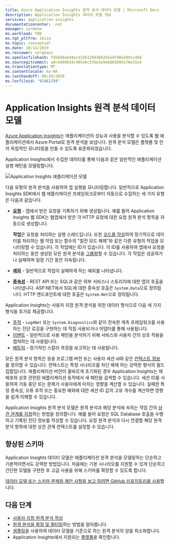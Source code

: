 ```yaml
---
title: Azure Application Insights 원격 분석 데이터 모델 | Microsoft Docs
description: Application Insights 데이터 모델 개요
services: application-insights
documentationcenter: .net
manager: carmonm
ms.workload: TBD
ms.tgt_pltfrm: ibiza
ms.topic: conceptual
ms.date: 10/14/2019
ms.reviewer: sergkanz
ms.openlocfilehash: fd5848eb44ecd32612943662b5a4fd0a5091cd9d
ms.sourcegitcommit: a0c4499034c405ebc576e5e9ebd65084176e51e4
ms.translationtype: MT
ms.contentlocale: ko-KR
ms.lasthandoff: 09/29/2020
ms.locfileid: "91461294"
---
```

# <a name="application-insights-telemetry-data-model"></a>Application Insights 원격 분석 데이터 모델

[Azure Application Insights](./app-insights-overview.md)는 애플리케이션의 성능과 사용을 분석할 수 있도록 웹 애플리케이션에서 Azure Portal로 원격 분석을 보냅니다. 원격 분석 모델은 플랫폼 및 언어 독립적인 모니터링을 만들 수 있도록 표준화되었습니다. 

Application Insights에서 수집한 데이터를 통해 다음과 같은 일반적인 애플리케이션 실행 패턴을 모델링합니다.

![Application Insights 애플리케이션 모델](./media/data-model/application-insights-data-model.png)

다음 유형의 원격 분석을 사용하여 앱 실행을 모니터링합니다. 일반적으로 Application Insights SDK에서 웹 애플리케이션 프레임워크로부터 자동으로 수집하는 세 가지 유형은 다음과 같습니다.

* [**요청**](data-model-request-telemetry.md) - 앱에서 받은 요청을 기록하기 위해 생성됩니다. 예를 들어 Application Insights 웹 SDK는 웹앱에서 받은 각 HTTP 요청에 대한 요청 원격 분석 항목을 자동으로 생성합니다. 

    **작업**은 요청을 처리하는 실행 스레드입니다. 또한 [코드를 작성](./api-custom-events-metrics.md#trackrequest)하여 정기적으로 데이터를 처리하는 웹 작업 또는 함수의 "절전 모드 해제"와 같은 다른 유형의 작업을 모니터링할 수 있습니다.  각 작업에는 ID가 있습니다. 이 ID를 사용하여 앱에서 요청을 처리하는 동안 생성된 모든 원격 분석을 [그룹화](./correlation.md)할 수 있습니다. 각 작업은 성공하거나 실패하며 일정 기간 동안 지속됩니다.
* [**예외**](data-model-exception-telemetry.md) - 일반적으로 작업이 실패하게 하는 예외를 나타냅니다.
* [**종속성**](data-model-dependency-telemetry.md) - REST API 또는 SQL과 같은 외부 서비스나 스토리지에 대한 앱의 호출을 나타냅니다. ASP.NET에서 SQL에 대한 종속성 호출은 `System.Data`으로 정의됩니다. HTTP 엔드포인트에 대한 호출은 `System.Net`으로 정의됩니다. 

Application Insights는 사용자 지정 원격 분석을 위한 데이터 형식으로 다음 세 가지 형식을 추가로 제공합니다.

* [추적](data-model-trace-telemetry.md) - `Log4Net` 또는 `System.Diagnostics`와 같이 친숙한 계측 프레임워크를 사용하는 진단 로깅을 구현하는 데 직접 사용되거나 어댑터를 통해 사용됩니다.
* [이벤트](data-model-event-telemetry.md) - 일반적으로 사용 패턴을 분석하기 위해 서비스와 사용자 간의 상호 작용을 캡처하는 데 사용됩니다.
* [메트릭](data-model-metric-telemetry.md) - 정기적인 스칼라 측정을 보고하는 데 사용됩니다.

모든 원격 분석 항목은 응용 프로그램 버전 또는 사용자 세션 id와 같은 [컨텍스트 정보](data-model-context.md) 를 정의할 수 있습니다. 컨텍스트는 특정 시나리오를 차단 해제 하는 강력한 형식의 필드 집합입니다. 애플리케이션 버전이 올바르게 초기화된 경우 Application Insights는 재배포와 상호 관련된 애플리케이션 동작에서 새 패턴을 검색할 수 있습니다. 세션 ID를 사용하여 가동 중단 또는 문제가 사용자에게 미치는 영향을 계산할 수 있습니다. 실패한 특정 종속성, 오류 추적 또는 중요한 예외에 대한 세션 ID 값의 고유 개수를 계산하면 영향을 쉽게 이해할 수 있습니다.

Application Insights 원격 분석 모델은 원격 분석과 해당 분석에 속하는 작업 간의 [상관 관계를 지정](./correlation.md)하는 방법을 정의합니다. 예를 들어 요청은 SQL Database 호출을 수행하고 기록된 진단 정보를 작성할 수 있습니다. 요청 원격 분석과 다시 연결할 해당 원격 분석 항목에 대한 상관 관계 컨텍스트를 설정할 수 있습니다.

## <a name="schema-improvements"></a>향상된 스키마

Application Insights 데이터 모델은 애플리케이션 원격 분석을 모델링하는 단순하고 기본적이면서도 강력한 방법입니다. 처음에는 기본 시나리오를 지원할 수 있게 단순하고 간단한 모델을 구현한 후 고급 사용을 위해 스키마를 확장할 수 있도록 합니다.

[데이터 모델 또는 스키마 문제와 제안 사항을 보고 하려면 GitHub 리포지토리를 사용](https://github.com/microsoft/ApplicationInsights-dotnet/issues/new/choose)합니다.

## <a name="next-steps"></a>다음 단계

- [사용자 지정 원격 분석 작성](./api-custom-events-metrics.md)
- [원격 분석을 확장 및 필터링](./api-filtering-sampling.md)하는 방법을 알아봅니다.
- [샘플링](./sampling.md)을 사용하여 데이터 모델을 기준으로 하는 원격 분석의 양을 최소화합니다.
- Application Insights에서 지원되는 [플랫폼](./platforms.md)을 확인합니다.

